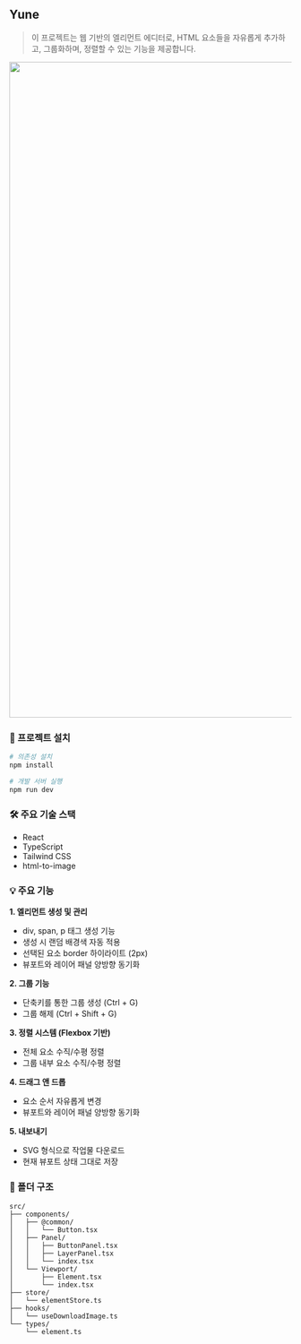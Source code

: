 ## Yune

> 이 프로젝트는 웹 기반의 엘리먼트 에디터로, HTML 요소들을 자유롭게 추가하고, 그룹화하며, 정렬할 수 있는 기능을 제공합니다.

<div align ="center">

<img width="1171" alt="image" src="https://github.com/user-attachments/assets/c81b4ed6-214a-4518-8900-e42952ee251f">

</div>

### 🚀 프로젝트 설치

```bash
# 의존성 설치
npm install

# 개발 서버 실행
npm run dev
```

### 🛠 주요 기술 스택

- React
- TypeScript
- Tailwind CSS
- html-to-image

### 💡 주요 기능

**1. 엘리먼트 생성 및 관리**

- div, span, p 태그 생성 기능
- 생성 시 랜덤 배경색 자동 적용
- 선택된 요소 border 하이라이트 (2px)
- 뷰포트와 레이어 패널 양방향 동기화

**2. 그룹 기능**

- 단축키를 통한 그룹 생성 (Ctrl + G)
- 그룹 해제 (Ctrl + Shift + G)

**3. 정렬 시스템 (Flexbox 기반)**

- 전체 요소 수직/수평 정렬
- 그룹 내부 요소 수직/수평 정렬

**4. 드래그 앤 드롭**

- 요소 순서 자유롭게 변경
- 뷰포트와 레이어 패널 양방향 동기화

**5. 내보내기**

- SVG 형식으로 작업물 다운로드
- 현재 뷰포트 상태 그대로 저장

### 📁 폴더 구조

```
src/
├── components/
│   ├── @common/
│   │   └── Button.tsx
│   ├── Panel/
│   │   ├── ButtonPanel.tsx
│   │   ├── LayerPanel.tsx
│   │   └── index.tsx
│   └── Viewport/
│       ├── Element.tsx
│       └── index.tsx
├── store/
│   └── elementStore.ts
├── hooks/
│   └── useDownloadImage.ts
└── types/
    └── element.ts
```
